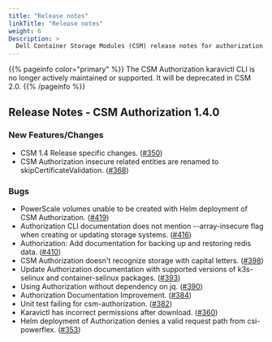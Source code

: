 ```yaml
---
title: "Release notes"
linkTitle: "Release notes"
weight: 6
Description: >
  Dell Container Storage Modules (CSM) release notes for authorization
---
```


{{% pageinfo color="primary" %}}
The CSM Authorization karavictl CLI is no longer actively maintained or supported. It will be deprecated in CSM 2.0.
{{% /pageinfo %}}

## Release Notes - CSM Authorization 1.4.0

### New Features/Changes

- CSM 1.4 Release specific changes. ([#350](https://github.com/dell/csm/issues/350))
- CSM Authorization insecure related entities are renamed to skipCertificateValidation. ([#368](https://github.com/dell/csm/issues/368))

### Bugs 

- PowerScale volumes unable to be created with Helm deployment of CSM Authorization. ([#419](https://github.com/dell/csm/issues/419))
- Authorization CLI documentation does not mention --array-insecure flag when creating or updating storage systems. ([#416](https://github.com/dell/csm/issues/416))
- Authorization: Add documentation for backing up and restoring redis data. ([#410](https://github.com/dell/csm/issues/410))
- CSM Authorization doesn't recognize storage with capital letters. ([#398](https://github.com/dell/csm/issues/398))
- Update Authorization documentation with supported versions of k3s-selinux and container-selinux packages. ([#393](https://github.com/dell/csm/issues/393))
- Using Authorization without dependency on jq. ([#390](https://github.com/dell/csm/issues/390))
- Authorization Documentation Improvement. ([#384](https://github.com/dell/csm/issues/384))
- Unit test failing for csm-authorization. ([#382](https://github.com/dell/csm/issues/382))
- Karavictl has incorrect permissions after download. ([#360](https://github.com/dell/csm/issues/360)) 
- Helm deployment of Authorization denies a valid request path from csi-powerflex. ([#353](https://github.com/dell/csm/issues/353))